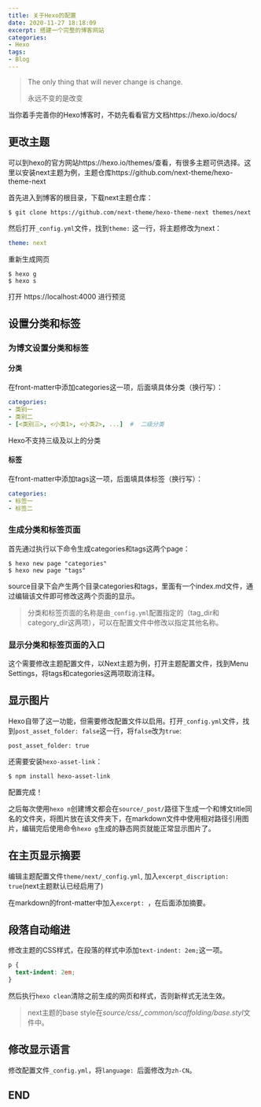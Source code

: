 ```yaml
---
title: 关于Hexo的配置
date: 2020-11-27 18:18:09
excerpt: 搭建一个完整的博客网站
categories:
- Hexo
tags:
- Blog
---
```


> The only thing that will never change is change.
>
> 永远不变的是改变

当你着手完善你的Hexo博客时，不妨先看看官方文档https://hexo.io/docs/

## 更改主题

可以到hexo的官方网站https://hexo.io/themes/查看，有很多主题可供选择。这里以安装next主题为例，主题仓库https://github.com/next-theme/hexo-theme-next

首先进入到博客的根目录，下载next主题仓库：

```shell
$ git clone https://github.com/next-theme/hexo-theme-next themes/next
```

然后打开`_config.yml`文件，找到`theme:` 这一行，将主题修改为next：

```yml
theme: next
```

重新生成网页

```shell
$ hexo g
$ hexo s
```

打开 https://localhost:4000 进行预览

## 设置分类和标签

### 为博文设置分类和标签

#### 分类

在front-matter中添加categories这一项，后面填具体分类（换行写）：

```yaml
categories:
- 类别一
- 类别二
- [<类别三>, <小类1>, <小类2>, ...]  #  二级分类
```

Hexo不支持三级及以上的分类

#### 标签

在front-matter中添加tags这一项，后面填具体标签（换行写）：

```yaml
categories:
- 标签一
- 标签二
```

### 生成分类和标签页面

首先通过执行以下命令生成categories和tags这两个page：

```shell
$ hexo new page "categories"
$ hexo new page "tags"
```

source目录下会产生两个目录categories和tags，里面有一个index.md文件，通过编辑该文件即可修改这两个页面的显示。

> 分类和标签页面的名称是由`_config.yml`配置指定的（tag_dir和category_dir这两项），可以在配置文件中修改以指定其他名称。

### 显示分类和标签页面的入口

这个需要修改主题配置文件，以Next主题为例，打开主题配置文件，找到Menu Settings，将tags和categories这两项取消注释。

## 显示图片

Hexo自带了这一功能，但需要修改配置文件以启用。打开`_config.yml`文件，找到`post_asset_folder: false`这一行，将`false`改为`true`:

```shell
post_asset_folder: true
```

还需要安装`hexo-asset-link`：

```shell
$ npm install hexo-asset-link
```

配置完成！

之后每次使用`hexo n`创建博文都会在`source/_post/`路径下生成一个和博文title同名的文件夹，将图片放在该文件夹下，在markdown文件中使用相对路径引用图片，编辑完后使用命令`hexo g`生成的静态网页就能正常显示图片了。

## 在主页显示摘要

编辑主题配置文件`theme/next/_config.yml`, 加入`excerpt_discription: true`(next主题默认已经启用了)

在markdown的front-matter中加入`excerpt: `，在后面添加摘要。

## 段落自动缩进

修改主题的CSS样式，在段落的样式中添加`text-indent: 2em;`这一项。

```css
p {
  text-indent: 2em;
}
```

然后执行`hexo clean`清除之前生成的网页和样式，否则新样式无法生效。

> next主题的base style在*source/css/_common/scaffolding/base.styl*文件中。

## 修改显示语言

修改配置文件`_config.yml`，将`language: `后面修改为`zh-CN`。

## END